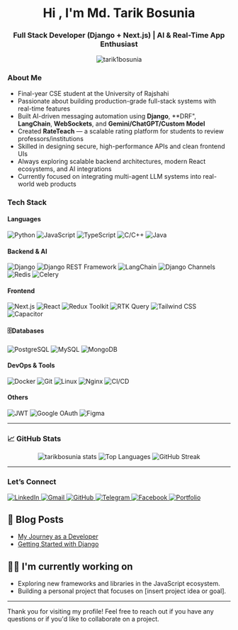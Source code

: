 <h1 align="center">Hi , I'm Md. Tarik Bosunia</h1>
<h3 align="center"> Full Stack Developer (Django + Next.js) | AI & Real-Time App Enthusiast </h3>
<p align="center">
  <img src="https://komarev.com/ghpvc/?username=tarik1bosunia&label=Profile%20views&color=0e75b6&style=flat" alt="tarik1bosunia" />
</p>

### About Me

- Final-year CSE student at the University of Rajshahi
- Passionate about building production-grade full-stack systems with real-time features
- Built AI-driven messaging automation using **Django**, **DRF", **LangChain**, **WebSockets**, and **Gemini/ChatGPT/Custom Model**
- Created **RateTeach** — a scalable rating platform for students to review professors/institutions
- Skilled in designing secure, high-performance APIs and clean frontend UIs
- Always exploring scalable backend architectures, modern React ecosystems, and AI integrations
- Currently focused on integrating multi-agent LLM systems into real-world web products

### Tech Stack

#### Languages
![Python](https://img.shields.io/badge/Python-3670A0?style=for-the-badge&logo=python&logoColor=white)
![JavaScript](https://img.shields.io/badge/JavaScript-F7DF1E?style=for-the-badge&logo=javascript&logoColor=black)
![TypeScript](https://img.shields.io/badge/TypeScript-3178C6?style=for-the-badge&logo=typescript&logoColor=white)
![C/C++](https://img.shields.io/badge/C/C++-00599C?style=for-the-badge&logo=c&logoColor=white)
![Java](https://img.shields.io/badge/Java-ED8B00?style=for-the-badge&logo=java&logoColor=white)

#### Backend & AI
![Django](https://img.shields.io/badge/Django-092E20?style=for-the-badge&logo=django&logoColor=white)
![Django REST Framework](https://img.shields.io/badge/DRF-black?style=for-the-badge&logo=django&logoColor=white)
![LangChain](https://img.shields.io/badge/LangChain-1A202C?style=for-the-badge&logo=langchain&logoColor=white)
![Django Channels](https://img.shields.io/badge/Django%20Channels-blue?style=for-the-badge)
![Redis](https://img.shields.io/badge/Redis-DC382D?style=for-the-badge&logo=redis&logoColor=white)
![Celery](https://img.shields.io/badge/Celery-37814A?style=for-the-badge)

#### Frontend
![Next.js](https://img.shields.io/badge/Next.js-black?style=for-the-badge&logo=next.js)
![React](https://img.shields.io/badge/React-20232a?style=for-the-badge&logo=react&logoColor=61DAFB)
![Redux Toolkit](https://img.shields.io/badge/Redux%20Toolkit-764ABC?style=for-the-badge&logo=redux&logoColor=white)
![RTK Query](https://img.shields.io/badge/RTK%20Query-593D88?style=for-the-badge&logo=redux&logoColor=white)
![Tailwind CSS](https://img.shields.io/badge/Tailwind_CSS-38B2AC?style=for-the-badge&logo=tailwind-css&logoColor=white)
![Capacitor](https://img.shields.io/badge/Capacitor-119EFF?style=for-the-badge&logo=capacitor&logoColor=white)

#### 🗄Databases
![PostgreSQL](https://img.shields.io/badge/PostgreSQL-336791?style=for-the-badge&logo=postgresql&logoColor=white)
![MySQL](https://img.shields.io/badge/MySQL-00000F?style=for-the-badge&logo=mysql&logoColor=white)
![MongoDB](https://img.shields.io/badge/MongoDB-4EA94B?style=for-the-badge&logo=mongodb&logoColor=white)

#### DevOps & Tools
![Docker](https://img.shields.io/badge/Docker-2496ED?style=for-the-badge&logo=docker&logoColor=white)
![Git](https://img.shields.io/badge/Git-F05032?style=for-the-badge&logo=git&logoColor=white)
![Linux](https://img.shields.io/badge/Linux-FCC624?style=for-the-badge&logo=linux&logoColor=black)
![Nginx](https://img.shields.io/badge/Nginx-269539?style=for-the-badge&logo=nginx&logoColor=white)
![CI/CD](https://img.shields.io/badge/CI/CD-blue?style=for-the-badge)

#### Others
![JWT](https://img.shields.io/badge/JWT-000000?style=for-the-badge&logo=JSON%20web%20tokens)
![Google OAuth](https://img.shields.io/badge/Google_OAuth-4285F4?style=for-the-badge&logo=google&logoColor=white)
![Figma](https://img.shields.io/badge/Figma-F24E1E?style=for-the-badge&logo=figma&logoColor=white)

---

### 📈 GitHub Stats

<p align="center">
  <img src="https://github-readme-stats.vercel.app/api?username=tarikbosunia&show_icons=true&theme=tokyonight" alt="tarikbosunia stats" />
  <img src="https://github-readme-stats.vercel.app/api/top-langs/?username=tarikbosunia&layout=compact&theme=tokyonight" alt="Top Languages" />
  <img src="https://github-readme-streak-stats.herokuapp.com/?user=tarikbosunia&theme=tokyonight" alt="GitHub Streak" />
</p>

---

### Let’s Connect

<p align="left">
  <a href="https://www.linkedin.com/in/cpp-thunder" target="_blank">
    <img src="https://img.shields.io/badge/LinkedIn-blue?logo=linkedin&logoColor=white" alt="LinkedIn" />
  </a>
  <a href="mailto:tarik.cse.ru@gmail.com" target="_blank">
    <img src="https://img.shields.io/badge/Gmail-D14836?logo=gmail&logoColor=white" alt="Gmail" />
  </a>
  <a href="https://github.com/tarikbosunia" target="_blank">
    <img src="https://img.shields.io/badge/GitHub-black?logo=github&logoColor=white" alt="GitHub" />
  </a>
  <a href="https://t.me/tarik_mtb/" target="_blank">
    <img src="https://img.shields.io/badge/Telegram-26A5E4?logo=telegram&logoColor=white" alt="Telegram" />
  </a>
  <a href="https://www.facebook.com/tarik.mtb/" target="_blank">
    <img src="https://img.shields.io/badge/Facebook-1877F2?logo=facebook&logoColor=white" alt="Facebook" />
  </a>
  <a href="https://tarik1bosunia.github.io/" target="_blank">
    <img src="https://img.shields.io/badge/Portfolio-000000?logo=githubpages&logoColor=white" alt="Portfolio" />
  </a>
</p>


## 📝 Blog Posts

- [My Journey as a Developer](https://yourblog.com/your-post)
- [Getting Started with Django](https://yourblog.com/your-post)

## 🧑‍💻 I'm currently working on

- Exploring new frameworks and libraries in the JavaScript ecosystem.
- Building a personal project that focuses on [insert project idea or goal].

---

Thank you for visiting my profile! Feel free to reach out if you have any questions or if you'd like to collaborate on a project. 

